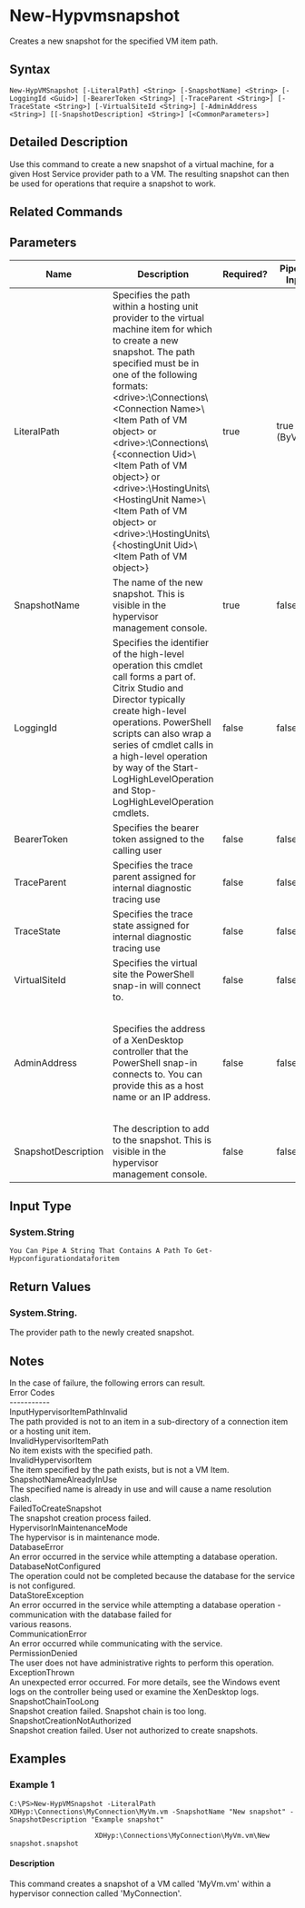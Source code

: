﻿
# New-Hypvmsnapshot
Creates a new snapshot for the specified VM item path.
## Syntax

```
New-HypVMSnapshot [-LiteralPath] <String> [-SnapshotName] <String> [-LoggingId <Guid>] [-BearerToken <String>] [-TraceParent <String>] [-TraceState <String>] [-VirtualSiteId <String>] [-AdminAddress <String>] [[-SnapshotDescription] <String>] [<CommonParameters>]
```

## Detailed Description
Use this command to create a new snapshot of a virtual machine, for a given Host Service provider path to a VM. The resulting snapshot can then be used for operations that require a snapshot to work.


## Related Commands

## Parameters
| Name   | Description | Required? | Pipeline Input | Default Value |
| --- | --- | --- | --- | --- |
| LiteralPath | Specifies the path within a hosting unit provider to the virtual machine item for which to create a new snapshot. The path specified must be in one of the following formats: &lt;drive&gt;:\\Connections\\&lt;Connection Name&gt;\\&lt;Item Path of VM object&gt; or  &lt;drive&gt;:\\Connections\\{&lt;connection Uid&gt;\\&lt;Item Path of VM object&gt;} or &lt;drive&gt;:\\HostingUnits\\&lt;HostingUnit Name&gt;\\&lt;Item Path of VM object&gt; or  &lt;drive&gt;:\\HostingUnits\\{&lt;hostingUnit Uid&gt;\\&lt;Item Path of VM object&gt;} | true | true (ByValue) |  |
| SnapshotName | The name of the new snapshot. This is visible in the hypervisor management console. | true | false |  |
| LoggingId | Specifies the identifier of the high-level operation this cmdlet call forms a part of. Citrix Studio and Director typically create high-level operations. PowerShell scripts can also wrap a series of cmdlet calls in a high-level operation by way of the Start-LogHighLevelOperation and Stop-LogHighLevelOperation cmdlets. | false | false |  |
| BearerToken | Specifies the bearer token assigned to the calling user | false | false |  |
| TraceParent | Specifies the trace parent assigned for internal diagnostic tracing use | false | false |  |
| TraceState | Specifies the trace state assigned for internal diagnostic tracing use | false | false |  |
| VirtualSiteId | Specifies the virtual site the PowerShell snap-in will connect to. | false | false |  |
| AdminAddress | Specifies the address of a XenDesktop controller that the PowerShell snap-in connects to.  You can provide this as a host name or an IP address. | false | false | LocalHost. Once a value is provided by any cmdlet, this value becomes the default. |
| SnapshotDescription | The description to add to the snapshot. This is visible in the hypervisor management console. | false | false |  |

## Input Type

### System.String  
    You Can Pipe A String That Contains A Path To Get-Hypconfigurationdataforitem

## Return Values

### System.String.
The provider path to the newly created snapshot.
## Notes
In the case of failure, the following errors can result.  
    Error Codes  
    -----------  
    InputHypervisorItemPathInvalid  
    The path provided is not to an item in a sub-directory of a connection item or a hosting unit item.  
    InvalidHypervisorItemPath  
    No item exists with the specified path.  
    InvalidHypervisorItem  
    The item specified by the path exists, but is not a VM Item.  
    SnapshotNameAlreadyInUse  
    The specified name is already in use and will cause a name resolution clash.  
    FailedToCreateSnapshot  
    The snapshot creation process failed.  
    HypervisorInMaintenanceMode  
    The hypervisor is in maintenance mode.  
    DatabaseError  
    An error occurred in the service while attempting a database operation.  
    DatabaseNotConfigured  
    The operation could not be completed because the database for the service is not configured.  
    DataStoreException  
    An error occurred in the service while attempting a database operation - communication with the database failed for  
    various reasons.  
    CommunicationError  
    An error occurred while communicating with the service.  
    PermissionDenied  
    The user does not have administrative rights to perform this operation.  
    ExceptionThrown  
    An unexpected error occurred.  For more details, see the Windows event logs on the controller being used or examine the XenDesktop logs.  
    SnapshotChainTooLong  
    Snapshot creation failed. Snapshot chain is too long.  
    SnapshotCreationNotAuthorized  
    Snapshot creation failed. User not authorized to create snapshots.
## Examples

### Example 1

```
C:\PS>New-HypVMSnapshot -LiteralPath XDHyp:\Connections\MyConnection\MyVm.vm -SnapshotName "New snapshot" -SnapshotDescription "Example snapshot"  
  
                     XDHyp:\Connections\MyConnection\MyVm.vm\New snapshot.snapshot
```

#### Description
This command creates a snapshot of a VM called 'MyVm.vm' within a hypervisor connection called 'MyConnection'.

